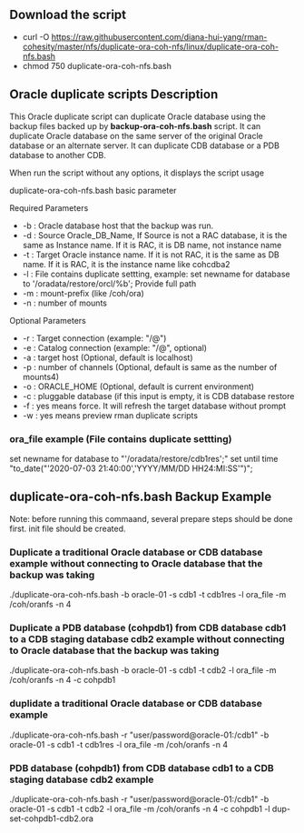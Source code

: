 ## Download the script

- curl -O https://raw.githubusercontent.com/diana-hui-yang/rman-cohesity/master/nfs/duplicate-ora-coh-nfs/linux/duplicate-ora-coh-nfs.bash
- chmod 750 duplicate-ora-coh-nfs.bash

## Oracle duplicate scripts Description
This Oracle duplicate script can duplicate Oracle database using the backup files backed up by **backup-ora-coh-nfs.bash** script. It can duplicate Oracle database on the same server of the original Oracle database or an alternate server. It can duplicate CDB database or a PDB database to another CDB. 

When run the script without any options, it displays the script usage

duplicate-ora-coh-nfs.bash basic parameter

Required Parameters
- -b : Oracle database host that the backup was run.
- -d : Source Oracle_DB_Name, If Source is not a RAC database, it is the same as Instance name. If it is RAC, it is DB name, not instance name
- -t : Target Oracle instance name. If it is not RAC, it is the same as DB name. If it is RAC, it is the instance name like cohcdba2
- -l : File contains duplicate settting, example: set newname for database to '/oradata/restore/orcl/%b'; Provide full path
- -m : mount-prefix (like /coh/ora)
- -n : number of mounts

Optional Parameters
- -r : Target connection (example: "<dbuser>/<dbpass>@<target db connection>")
- -e : Catalog connection (example: "<dbuser>/<dbpass>@<catalog connection string>", optional)
- -a : target host (Optional, default is localhost)
- -p : number of channels (Optional, default is same as the number of mounts4)
- -o : ORACLE_HOME (Optional, default is current environment)
- -c : pluggable database (if this input is empty, it is CDB database restore
- -f : yes means force. It will refresh the target database without prompt
- -w : yes means preview rman duplicate scripts


### ora_file example (File contains duplicate settting)
set newname for database to "'/oradata/restore/cdb1res';"
set until time \"to_date("'2020-07-03 21:40:00','YYYY/MM/DD HH24:MI:SS'")\";


## duplicate-ora-coh-nfs.bash Backup Example
Note: before running this commaand, several prepare steps should be done first. init file should be created.
### Duplicate a traditional Oracle database or CDB database example without connecting to Oracle database that the backup was taking
./duplicate-ora-coh-nfs.bash  -b oracle-01 -s cdb1 -t cdb1res -l ora_file -m  /coh/oranfs -n 4

### Duplicate a PDB database (cohpdb1) from CDB database cdb1 to a CDB staging database cdb2 example without connecting to Oracle database that the backup was taking
./duplicate-ora-coh-nfs.bash -b oracle-01 -s cdb1 -t cdb2 -l ora_file -m  /coh/oranfs -n 4 -c cohpdb1

### duplidate a traditional Oracle database or CDB database example
./duplicate-ora-coh-nfs.bash -r "user/password@oracle-01:/cdb1" -b oracle-01 -s cdb1 -t cdb1res -l ora_file -m  /coh/oranfs -n 4
  
###  PDB database (cohpdb1) from CDB database cdb1 to a CDB staging database cdb2 example
./duplicate-ora-coh-nfs.bash -r "user/password@oracle-01:/cdb1" -b oracle-01 -s cdb1 -t cdb2 -l ora_file -m  /coh/oranfs -n 4 -c cohpdb1 -l dup-set-cohpdb1-cdb2.ora
